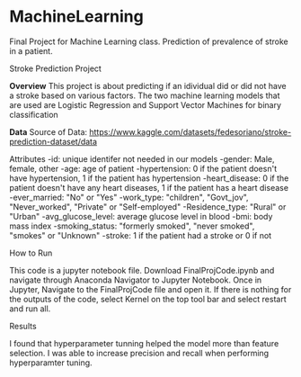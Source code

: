 # MachineLearning
Final Project for Machine Learning class. Prediction of prevalence of stroke in a patient.

Stroke Prediction Project

**Overview**
This project is about predicting if an idividual did or did not have a stroke based on various factors. The two machine learning models that are used are Logistic Regression and Support Vector Machines for binary classification

**Data**
Source of Data: https://www.kaggle.com/datasets/fedesoriano/stroke-prediction-dataset/data

Attributes
-id: unique identifer not needed in our models
-gender: Male, female, other
-age: age of patient
-hypertension: 0 if the patient doesn't have hypertension, 1 if the patient has hypertension
-heart_disease: 0 if the patient doesn't have any heart diseases, 1 if the patient has a heart disease
-ever_married: "No" or "Yes"
-work_type: "children", "Govt_jov", "Never_worked", "Private" or "Self-employed"
-Residence_type: "Rural" or "Urban"
-avg_glucose_level: average glucose level in blood
-bmi: body mass index
-smoking_status: "formerly smoked", "never smoked", "smokes" or "Unknown"
-stroke: 1 if the patient had a stroke or 0 if not

How to Run

This code is a jupyter notebook file. Download FinalProjCode.ipynb and navigate through Anaconda Navigator to Jupyter Notebook. Once in Jupyter, Navigate to the FinalProjCode file and open it. If there is nothing for the outputs of the code, select Kernel on the top tool bar and select restart and run all.

Results

I found that hyperparameter tunning helped the model more than feature selection. I was able to increase precision and recall when performing hyperparamter tuning.
